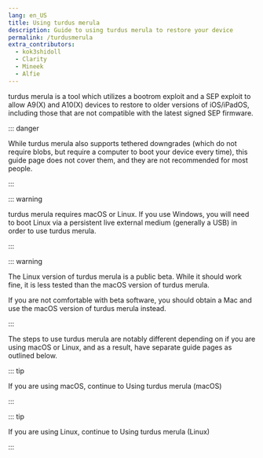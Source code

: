 ```yaml
---
lang: en_US
title: Using turdus merula
description: Guide to using turdus merula to restore your device 
permalink: /turdusmerula
extra_contributors:
  - kok3shidoll
  - Clarity
  - Mineek
  - Alfie
---
```


turdus merula is a tool which utilizes a bootrom exploit and a SEP exploit to allow A9(X) and A10(X) devices to restore to older versions of iOS/iPadOS, including those that are not compatible with the latest signed SEP firmware.

::: danger

While turdus merula also supports tethered downgrades (which do not require blobs, but require a computer to boot your device every time), this guide page does not cover them, and they are not recommended for most people.

:::

::: warning

turdus merula requires macOS or Linux. If you use Windows, you will need to boot Linux via a persistent live external medium (generally a USB) in order to use turdus merula.

:::

::: warning

The Linux version of turdus merula is a public beta. While it should work fine, it is less tested than the macOS version of turdus merula.

If you are not comfortable with beta software, you should obtain a Mac and use the macOS version of turdus merula instead.

:::

The steps to use turdus merula are notably different depending on if you are using macOS or Linux, and as a result, have separate guide pages as outlined below.

::: tip

If you are using macOS, continue to <router-link to="/turdusmerula-macos">Using turdus merula (macOS)</router-link>

:::

::: tip

If you are using Linux, continue to <router-link to="/turdusmerula-linux">Using turdus merula (Linux)</router-link>

:::